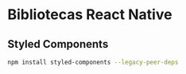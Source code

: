 # Bibliotecas React Native


## Styled Components

```bash
npm install styled-components --legacy-peer-deps
```

